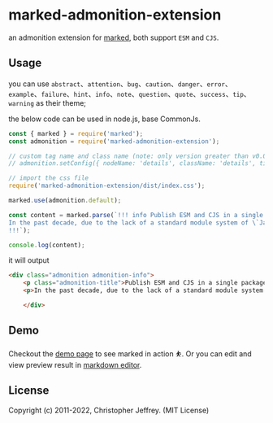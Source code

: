 # marked-admonition-extension
an admonition extension for [marked](https://github.com/markedjs/marked), both support `ESM` and `CJS`.

## Usage
you can use `abstract`、`attention`、`bug`、`caution`、`danger`、`error`、`example`、`failure`、`hint`、`info`、`note`、`question`、`quote`、`success`、`tip`、`warning` as their theme;

the below code can be used in node.js, base CommonJs.
``` js
const { marked } = require('marked');
const admonition = require('marked-admonition-extension');

// custom tag name and class name (note: only version greater than v0.0.2 support)
// admonition.setConfig({ nodeName: 'details', className: 'details', title: { nodeName: 'summary' } });

// import the css file
require('marked-admonition-extension/dist/index.css');

marked.use(admonition.default);

const content = marked.parse(`!!! info Publish ESM and CJS in a single package
In the past decade, due to the lack of a standard module system of \`JavaScript\`, **CommonJS** (a.k.a the \`require('xxx')\` and \`module.exports\` syntax) has been the way how Node.js and NPM packages work. Until 2015, when ECMAScript modules finally show up as the standard solution, the community start migrating to native ESM gradually.
!!!`);

console.log(content);
```
it will output
``` html
<div class="admonition admonition-info">
    <p class="admonition-title">Publish ESM and CJS in a single package</p>
    <p>In the past decade, due to the lack of a standard module system of <code>JavaScript</code>, <strong>CommonJS</strong> (a.k.a the <code>require(&#39;xxx&#39;)</code> and <code>module.exports</code> syntax) has been the way how Node.js and NPM packages work. Until 2015, when ECMAScript modules finally show up as the standard solution, the community start migrating to native ESM gradually.</p>

    </div>
```

## Demo

Checkout the [demo page](https://stackblitz.com/edit/typescript-cbre5j?file=index.ts) to see marked in action ⛹️.
Or you can edit and view preview result in [markdown editor](https://xiefucai.gitee.io/article/**).

## License

Copyright (c) 2011-2022, Christopher Jeffrey. (MIT License)